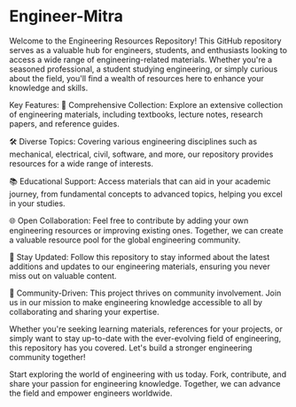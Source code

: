 # Engineer-Mitra

Welcome to the Engineering Resources Repository! This GitHub repository serves as a valuable hub for engineers, students, and enthusiasts looking to access a wide range of engineering-related materials. Whether you're a seasoned professional, a student studying engineering, or simply curious about the field, you'll find a wealth of resources here to enhance your knowledge and skills.

Key Features:
🔬 Comprehensive Collection: Explore an extensive collection of engineering materials, including textbooks, lecture notes, research papers, and reference guides.

🛠️ Diverse Topics: Covering various engineering disciplines such as mechanical, electrical, civil, software, and more, our repository provides resources for a wide range of interests.

📚 Educational Support: Access materials that can aid in your academic journey, from fundamental concepts to advanced topics, helping you excel in your studies.

🌐 Open Collaboration: Feel free to contribute by adding your own engineering resources or improving existing ones. Together, we can create a valuable resource pool for the global engineering community.

🚀 Stay Updated: Follow this repository to stay informed about the latest additions and updates to our engineering materials, ensuring you never miss out on valuable content.

🌟 Community-Driven: This project thrives on community involvement. Join us in our mission to make engineering knowledge accessible to all by collaborating and sharing your expertise.

Whether you're seeking learning materials, references for your projects, or simply want to stay up-to-date with the ever-evolving field of engineering, this repository has you covered. Let's build a stronger engineering community together!

Start exploring the world of engineering with us today. Fork, contribute, and share your passion for engineering knowledge. Together, we can advance the field and empower engineers worldwide.
